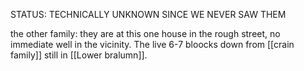 STATUS: TECHNICALLY UNKNOWN SINCE WE NEVER SAW THEM

the other family: they are at this one house in the rough street, no immediate well in the vicinity. The live 6-7 bloocks down from [[crain family]] still in [[Lower bralumn]]. 